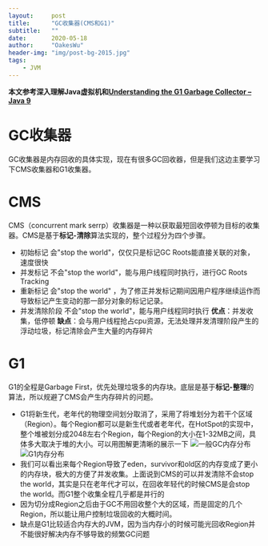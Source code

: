 ```yaml
---
layout:     post
title:      "GC收集器(CMS和G1)"
subtitle:   ""
date:       2020-05-18
author:     "OakesWu"
header-img: "img/post-bg-2015.jpg"
tags:
    - JVM
---
```


**本文参考深入理解Java虚拟机和[Understanding the G1 Garbage Collector – Java 9](https://www.dynatrace.com/news/blog/understanding-g1-garbage-collector-java-9)**

# GC收集器
GC收集器是内存回收的具体实现，现在有很多GC回收器，但是我们这边主要学习下CMS收集器和G1收集器。

# CMS
CMS（concurrent mark serrp）收集器是一种以获取最短回收停顿为目标的收集器。CMS是基于**标记-清除**算法实现的，整个过程分为四个步骤。
- 初始标记 会"stop the world"，仅仅只是标记GC Roots能直接关联的对象，速度很快
- 并发标记 不会"stop the world"，能与用户线程同时执行，进行GC Roots Tracking
- 重新标记 会"stop the world" ，为了修正并发标记期间因用户程序继续运作而导致标记产生变动的那一部分对象的标记记录。
- 并发清除阶段 不会"stop the world"，能与用户线程同时执行
**优点**：并发收集，低停顿
**缺点**：会与用户线程抢占cpu资源，无法处理并发清理阶段产生的浮动垃圾，标记清除会产生大量的内存碎片

# G1
G1的全程是Garbage First，优先处理垃圾多的内存块。底层是基于**标记-整理**的算法，所以规避了CMS会产生内存碎片的问题。
- G1将新生代，老年代的物理空间划分取消了，采用了将堆划分为若干个区域（Region）。每个Region都可以是新生代或者老年代，在HotSpot的实现中，整个堆被划分成2048左右个Region，每个Region的大小在1-32MB之间，具体多大取决于堆的大小。可以用图解更清晰的展示一下
![一般GC内存分布](https://upload-images.jianshu.io/upload_images/9082703-b3352ac05b697b6f.png?imageMogr2/auto-orient/strip%7CimageView2/2/w/1240)
![G1内存分布](https://upload-images.jianshu.io/upload_images/9082703-064bd260406dbd0d.png?imageMogr2/auto-orient/strip%7CimageView2/2/w/1240)
- 我们可以看出来每个Region导致了eden，survivor和old区的内存变成了更小的内存块，极大的方便了并发收集。上面说到CMS的可以并发清除不会stop the world，其实是只在老年代才可以，在回收年轻代的时候CMS是会stop the world。而G1整个收集全程几乎都是并行的
- 因为切分成Region之后由于GC不用回收整个大的区域，而是固定的几个Region，所以能让用户控制垃圾回收的大概时间。
- 缺点是G1比较适合内存大的JVM，因为当内存小的时候可能光回收Region并不能很好解决内存不够导致的频繁GC问题

